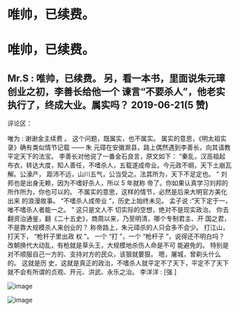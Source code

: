 # 唯帅，已续费。

# 唯帅，已续费。

## Mr.S : 唯帅，已续费。 另，看一本书，里面说朱元璋创业之初，李善长给他一个 谏言“不要杀人”，他老实执行了，终成大业。属实吗？ 2019-06-21(5 赞)

评论区：

唯为 : 谢谢金主续费 。 这个问题，既属实，也不属实。 属实的意思，《明太祖实录》确有类似情节记载 —— 朱 元璋在安徽滁县，路上偶然遇到李善长，向其请教平定天下的法宝。 李善长对他说了一番金石良言，原文如下： “秦乱，汉高祖起布衣，转达大度，知人善任，不嗜杀人，五载遂成帝业。今元政不纲，天下土崩瓦解。公濠产， 距沛不远，山川五气，公当受之。法其所为，天下不足定也。 ” 刘邦也是出身无赖，因为不嗜好杀人，所以 5 年就称 帝了。你如果认真学习刘邦的所作所为，你也可以的。 不属实的意思，这样的情节，必然是后来大明官方美化出来 的浪漫故事。 “不嗜杀人成帝业 ”，历史上始终未见。 孟子说 :“天下定于一，唯不嗜杀人者能一之。 ” 这只是文人不 切实际的空想，绝对不是现实政治。 你去翻资治通鉴，翻《二十五史》，商周以来，乃至明清，哪个专制君主、开 国之君，不是靠大规模杀人来创业的？ 称帝路上，朱元璋杀的人只会多不会少。 打江山，打天下， “枪杆子里出政 权 ”。 一个 “打 ”，一个 “枪杆子 ”，说得还不明白吗？ 改朝换代大动乱，有枪就是草头王，大规模地杀伤人命是不可 能避免的。 特别是对不顺服自己一方的、支持对方的民众，该狠就要狠。 嗯，屠城，曾剃头什么的。 这就是历 史，这就是真正的政治，不嗜杀人就平定不了天下，平定不了天下就不会有所谓的贞观、开元、洪武、永乐之治。 李洋洋 : [强 ]

![image](img/Image_096.png)

![image](img/Image_097.png)